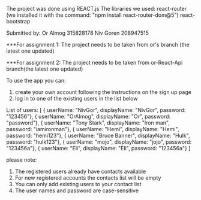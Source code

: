 The project was done using REACT.js
The libraries we used:
react-router (we installed it with the command: "npm install react-router-dom@5")
react-bootstrap 

Submitted by:
Or Almog 315828178
Niv Goren 208947515

***For assignment 1:
The project needs to be taken from or's branch (the latest one updated)

***For assignment 2:
The project needs to be taken from or-React-Api branch(the latest one updated)

To use the app you can:
1. create your own account following the instructions on the sign up page
2. log in to one of the existing users in the list below

List of users:
[
    { userName: "NivGor", displayName: "NivGor", password: "123456"},
    { userName: "OrAlmog", displayName: "Or", password: "password"},
    { userName: "Tony Stark", displayName: "Iron man", password: "iamironman"},
    { userName: "Hemi", displayName: "Hemi", password: "hemi123"},
    { userName: "Bruce Banner", displayName: "Hulk", password: "hulk123"},
    { userName: "mojo", displayName: "jojo", password: "123456a"},
    { userName: "Eli", displayName: "Eli", password: "123456a"}
  ]

  please note:
   1. The registered users already have contacts available
   2. For new registered accounts the contacts list will be empty
   3. You can only add existing users to your contact list
   4. The user names and password are case-sensitive